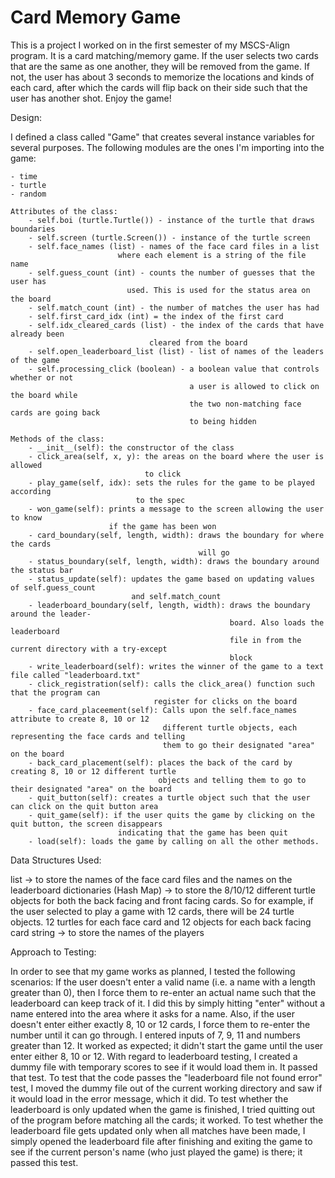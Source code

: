 # Card Memory Game
This is a project I worked on in the first semester of my MSCS-Align program.
It is a card matching/memory game. If the user selects two cards that are the same
as one another, they will be removed from the game. If not, the user has about
3 seconds to memorize the locations and kinds of each card, after which the cards
will flip back on their side such that the user has another shot. Enjoy the game!

Design:

I defined a class called "Game" that creates several instance variables for several 
purposes. The following modules are the ones I'm importing into the game:

	- time
	- turtle
	- random

	Attributes of the class:
		- self.boi (turtle.Turtle()) - instance of the turtle that draws boundaries
		- self.screen (turtle.Screen()) - instance of the turtle screen
		- self.face_names (list) - names of the face card files in a list
							where each element is a string of the file name
		- self.guess_count (int) - counts the number of guesses that the user has
							  used. This is used for the status area on the board
		- self.match_count (int) - the number of matches the user has had
		- self.first_card_idx (int) = the index of the first card
		- self.idx_cleared_cards (list) - the index of the cards that have already been
								   cleared from the board
		- self.open_leaderboard_list (list) - list of names of the leaders of the game
		- self.processing_click (boolean) - a boolean value that controls whether or not
											a user is allowed to click on the board while
											the two non-matching face cards are going back
											to being hidden

	Methods of the class:
		- __init__(self): the constructor of the class
		- click_area(self, x, y): the areas on the board where the user is allowed 
								  to click
		- play_game(self, idx): sets the rules for the game to be played according
								to the spec
		- won_game(self): prints a message to the screen allowing the user to know
						  if the game has been won
		- card_boundary(self, length, width): draws the boundary for where the cards
											  will go
		- status_boundary(self, length, width): draws the boundary around the status bar
		- status_update(self): updates the game based on updating values of self.guess_count
							   and self.match_count
		- leaderboard_boundary(self, length, width): draws the boundary around the leader-
													 board. Also loads the leaderboard
													 file in from the current directory with a try-except
													 block
		- write_leaderboard(self): writes the winner of the game to a text file called "leaderboard.txt"
		- click_registration(self): calls the click_area() function such that the program can
									register for clicks on the board
		- face_card_placeement(self): Calls upon the self.face_names attribute to create 8, 10 or 12
									  different turtle objects, each representing the face cards and telling
									  them to go their designated "area" on the board
		- back_card_placement(self): places the back of the card by creating 8, 10 or 12 different turtle
									 objects and telling them to go to their designated "area" on the board
		- quit_button(self): creates a turtle object such that the user can click on the quit button area
		- quit_game(self): if the user quits the game by clicking on the quit button, the screen disappears
							indicating that the game has been quit
		- load(self): loads the game by calling on all the other methods.

Data Structures Used:

list -> to store the names of the face card files and the names on the leaderboard
dictionaries (Hash Map) -> to store the 8/10/12 different turtle objects for both the back facing
					  and front facing cards. So for example, if the user selected to play a game with
					  12 cards, there will be 24 turtle objects. 12 turtles for each face card
					  and 12 objects for each back facing card
string -> to store the names of the players

Approach to Testing:

In order to see that my game works as planned, I tested the following scenarios: If the user doesn't enter a 
valid name (i.e. a name with a length greater than 0), then I force them to re-enter an actual 
name such that the leaderboard can keep track of it. I did this by simply hitting "enter" without a name
entered into the area where it asks for a name. Also, if the user doesn't enter either exactly 8,
10 or 12 cards, I force them to re-enter the number until it can go through. I entered inputs of 7, 9, 11
and numbers greater than 12. It worked as expected; it didn't start the game until the user enter either 8,
10 or 12. With regard to leaderboard testing, I created a dummy file with temporary
scores to see if it would load them in. It passed that test. To test that the code passes
the "leaderboard file not found error" test, I moved the dummy file out of the current working directory
and saw if it would load in the error message, which it did. To test whether the leaderboard is only
updated when the game is finished, I tried quitting out of the program before
matching all the cards; it worked. To test whether the leaderboard file gets updated only
when all matches have been made, I simply opened the leaderboard file after finishing and
exiting the game to see if the current person's name (who just played the game) is there; it 
passed this test.
